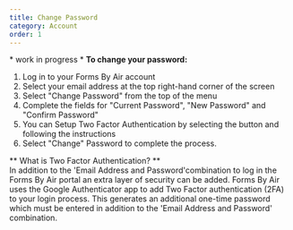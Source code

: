 ```yaml
---
title: Change Password
category: Account
order: 1
---
```


\* work in progress \*
**To change your password:**

1. Log in to your Forms By Air account
2. Select your email address at the top right-hand corner of the screen
3. Select "Change Password" from the top of the menu
4. Complete the fields for "Current Password", "New Password" and "Confirm Password"
5. You can Setup Two Factor Authentication by selecting the button and following the instructions
6. Select "Change" Password to complete the process.

** What is Two Factor Authentication? **  
In addition to the 'Email Address and Password'combination to log in the Forms By Air portal an extra layer of security can be added. Forms By Air uses the Google Authenticator app to add Two Factor authentication (2FA) to your login process. This generates an additional one-time password which must be entered in addition to the 'Email Address and Password' combination.